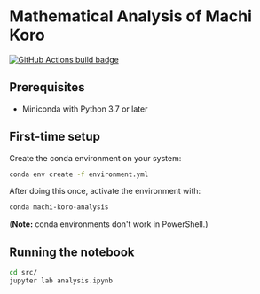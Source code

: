 # Mathematical Analysis of Machi Koro

[![GitHub Actions build badge](https://github.com/brcrista/Machi-Koro-Analysis/workflows/CI/badge.svg)](https://github.com/brcrista/Machi-Koro-Analysis/actions?query=workflow%3ACI)

## Prerequisites

* Miniconda with Python 3.7 or later

## First-time setup

Create the conda environment on your system:

```bash
conda env create -f environment.yml
```

After doing this once, activate the environment with:

```bash
conda machi-koro-analysis
```

(**Note:** conda environments don't work in PowerShell.)

## Running the notebook

```bash
cd src/
jupyter lab analysis.ipynb
```

